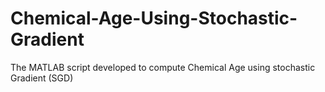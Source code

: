 # Chemical-Age-Using-Stochastic-Gradient
The MATLAB script developed to compute Chemical Age using stochastic Gradient (SGD)
